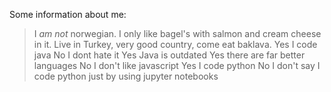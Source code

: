 Some information about me:
> I _am not_ norwegian.
> I only like bagel's with salmon and cream cheese in it.
> Live in Turkey, very good country, come eat baklava.
> Yes I code java
> No I dont hate it
> Yes Java is outdated
> Yes there are far better languages
> No I don't like javascript
> Yes I code python
> No I don't say I code python just by using jupyter notebooks
> 

